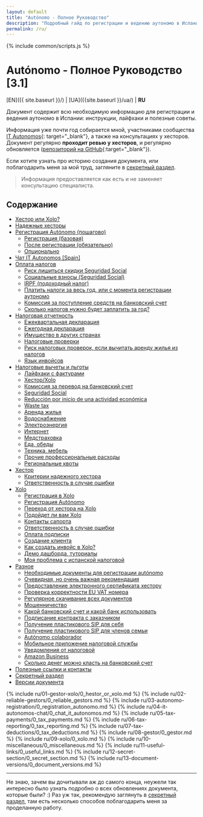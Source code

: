 ```yaml
---
layout: default
title: "Autónomo - Полное Руководство"
description: "Подробный гайд по регистрации и ведению аутономо в Испании"
permalink: /ru/
---
```


<style>
{% include common/common.css %}

.container-lg.px-3.my-5.markdown-body h1:first-of-type {
    display: none;
}
</style>

{% include common/scripts.js %}

# Autónomo - Полное Руководство [3.1]

[EN]({{ site.baseurl }}/) | [UA]({{site.baseurl }}/ua/) | **RU**

Документ содержит всю необходимую информацию для регистрации и ведения аутономо в Испании: инструкции, лайфхаки и
полезные советы.

Информация уже почти год собирается мной, участниками сообщества [IT Autonomos](https://bit.ly/it-autonomos-es){:
target="_blank"}, а также на консультациях у хесторов. Документ регулярно **проходит ревью у хесторов**, и регулярно
обновляется ([репозиторий на GitHub](https://bit.ly/it-autonomos-github){:target="_blank"}).

Если хотите узнать про историю создания документа, или поблагодарить меня за мой труд, загляните в 
[секретный раздел](#секретный-раздел).

> Информация предоставляется как есть и не заменяет консультацию специалиста.

## Содержание

- [Хестор или Xolo?](#хестор-или-xolo)
- [Надежные хесторы](#надежные-хесторы)
- [Регистрация Autónomo (пошагово)](#регистрация-autónomo-пошагово)
    - [Регистрация (базовая)](#регистрация-базовая)
    - [После регистрации (обязательно)](#после-регистрации-обязательно)
    - [Опционально](#опционально)
- [Чат IT Autonomos [Spain]](#чат-it-autonomos-spain)
 - [Оплата налогов](#оплата-налогов)
     - [Риск лишиться скидки Seguridad Social](#риск-лишиться-скидки-seguridad-social)
     - [Социальные взносы (Seguridad Social)](#социальные-взносы-seguridad-social)
     - [IRPF (подоходный налог)](#irpf-подоходный-налог)
     - [Платить налоги за весь год, или с момента регистрации аутономо](#платить-налоги-за-весь-год-или-с-момента-регистрации-аутономо)
     - [Комиссия за поступление средств на банковский счет](#комиссия-за-поступление-средств-на-банковский-счет)
     - [Сколько налогов нужно будет заплатить за год?](#сколько-налогов-нужно-будет-заплатить-за-год)
 - [Налоговая отчетность](#налоговая-отчетность)
     - [Ежеквартальная декларация](#ежеквартальная-декларация)
     - [Ежегодная декларация](#ежегодная-декларация)
     - [Имущество в других странах](#имущество-в-других-странах)
     - [Налоговые проверки](#налоговые-проверки)
     - [Риск налоговых проверок, если вычитать аренду жилья из налогов](#риск-налоговых-проверок-если-вычитать-аренду-жилья-из-налогов)
     - [Язык инвойсов](#язык-инвойсов)
 - [Налоговые вычеты и льготы](#налоговые-вычеты-и-льготы)
     - [Лайфхаки с фактурами](#лайфхаки-с-фактурами)
     - [Хестор/Xolo](#хесторxolo)
     - [Комиссия за перевод на банковский счет](#комиссия-за-перевод-на-банковский-счет)
     - [Seguridad Social](#seguridad-social)
     - [Reducción por inicio de una actividad económica](#reducción-por-inicio-de-una-actividad-económica)
     - [Waste tax](#waste-tax)
     - [Аренда жилья](#аренда-жилья)
     - [Водоснабжение](#водоснабжение)
     - [Электроэнергия](#электроэнергия)
     - [Интернет](#интернет)
     - [Медстраховка](#медстраховка)
     - [Еда, обеды](#еда-обеды)
     - [Техника, мебель](#техника-мебель)
     - [Прочие профессиональные расходы](#прочие-профессиональные-расходы)
     - [Региональные квоты](#региональные-квоты)
 - [Хестор](#хестор)
     - [Критерии надежного хестора](#критерии-надежного-хестора)
     - [Ответственность в случае ошибки](#ответственность-в-случае-ошибки)
 - [Xolo](#xolo)
     - [Регистрация в Xolo](#регистрация-в-xolo)
     - [Регистрация Autónomo](#регистрация-autónomo)
     - [Переход от хестора на Xolo](#переход-от-хестора-на-xolo)
     - [Подойдет ли вам Xolo](#подойдет-ли-вам-xolo)
     - [Контакты сапорта](#контакты-сапорта)
     - [Ответственность в случае ошибки](#ответственность-в-случае-ошибки)
     - [Оплата подписки](#оплата-подписки)
     - [Создание клиента](#создание-клиента)
     - [Как создать инвойс в Xolo?](#как-создать-инвойс-в-xolo)
     - [Демо дашборда, туториалы](#демо-дашборда-туториалы)
     - [Моя проблема с испанской налоговой](#моя-проблема-с-испанской-налоговой)
 - [Разное](#разное)
     - [Необходимые документы для регистрации autónomo](#необходимые-документы-для-регистрации-autónomo)
     - [Очевидная, но очень важная рекомендация](#очевидная-но-очень-важная-рекомендация)
     - [Предоставление электронного сертификата хестору](#предоставление-электронного-сертификата-хестору)
     - [Проверка корректности EU VAT номера](#проверка-корректности-eu-vat-номера)
     - [Регулярное скачивание всех документов](#регулярное-скачивание-всех-документов)
     - [Мошенничество](#мошенничество)
     - [Какой банковский счет и какой банк использовать](#какой-банковский-счет-и-какой-банк-использовать)
     - [Подписание контракта с заказчиком](#подписание-контракта-с-заказчиком)
     - [Получение пластикового SIP для себя](#получение-пластикового-sip-для-себя)
     - [Получение пластикового SIP для членов семьи](#получение-пластикового-sip-для-членов-семьи)
     - [Autónomo colaborador](#autónomo-colaborador)
     - [Мобильное приложение налоговой службы](#мобильное-приложение-налоговой-службы)
     - [Уведомления от налоговой](#уведомления-от-налоговой)
     - [Amazon Business](#amazon-business)
     - [Сколько денег можно класть на банковский счет](#сколько-денег-можно-класть-на-банковский-счет)
- [Полезные ссылки и контакты](#полезные-ссылки-и-контакты)
- [Секретный раздел](#секретный-раздел)
- [Версии документа](#версии-документа)

{% include ru/01-gestor-xolo/0_hestor_or_xolo.md %}
{% include ru/02-reliable-gestors/0_reliable_gestors.md %}
{% include ru/03-autonomo-registration/0_registration_autonomo.md %}
{% include ru/04-it-autonomos-chat/0_chat_it_autonomos.md %}
{% include ru/05-tax-payments/0_tax_payments.md %}
{% include ru/06-tax-reporting/0_tax_reporting.md %}
{% include ru/07-tax-deductions/0_tax_deductions.md %}
{% include ru/08-gestor/0_gestor.md %}
{% include ru/09-xolo/0_xolo.md %}
{% include ru/10-miscellaneous/0_miscellaneous.md %}
{% include ru/11-useful-links/0_useful_links.md %}
{% include ru/12-secret-section/0_secret_section.md %}
{% include ru/13-document-versions/0_document_versions.md %}

---

Не знаю, зачем вы дочитывали аж до самого конца, неужели так интересно было
узнать подробно о всех обновлениях документа, которые были? :)
Раз уж так, рекомендую заглянуть в [секретный раздел](#секретный-раздел), там
есть несколько способов поблагодарить меня за проделанную
работу.
